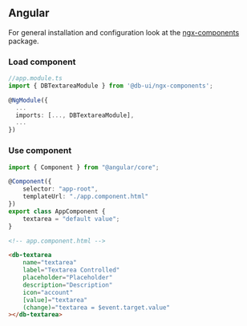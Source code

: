 ## Angular

For general installation and configuration look at the [ngx-components](https://www.npmjs.com/package/@db-ui/ngx-components) package.

### Load component

```ts app.module.ts
//app.module.ts
import { DBTextareaModule } from '@db-ui/ngx-components';

@NgModule({
  ...
  imports: [..., DBTextareaModule],
  ...
})

```

### Use component

```ts app.component.ts
import { Component } from "@angular/core";

@Component({
	selector: "app-root",
	templateUrl: "./app.component.html"
})
export class AppComponent {
	textarea = "default value";
}
```

```html app.component.html
<!-- app.component.html -->

<db-textarea
	name="textarea"
	label="Textarea Controlled"
	placeholder="Placeholder"
	description="Description"
	icon="account"
	[value]="textarea"
	(change)="textarea = $event.target.value"
></db-textarea>
```
